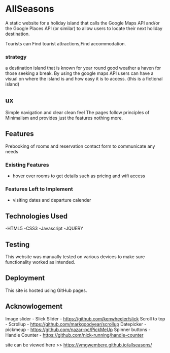 # AllSeasons

A static website for a holiday island that calls the Google Maps API and/or the Google Places API (or similar) 
to allow users to locate  their next holiday destination.

Tourists can Find tourist attractions,Find accommodation.
 
 
### strategy

   a destination island that is known for year round good weather a haven for those seeking a break. By using the google maps API  users
    can have a visual on where the island is and how easy it is to access. (this is a fictional island)

## ux

Simple navigation and clear clean feel
The pages follow principles of Minimalism and provides just the features nothing more.

## Features

Prebooking of rooms and reservation
contact form to communicate any needs

### Existing Features
- hover over rooms to get details such as pricing and wifi access


### Features Left to Implement
- visiting dates and departure calender

## Technologies Used

-HTML5
-CSS3
-Javascript
-JQUERY

## Testing
This website was manually tested on various devices to make sure functionality worked as intended.

## Deployment
   This site is hosted using GitHub pages.
   
## Acknowlogement

Image slider - Slick Slider - https://github.com/kenwheeler/slick
Scroll to top - Scrollup - https://github.com/markgoodyear/scrollup
Datepicker - pickmeup - https://github.com/nazar-pc/PickMeUp
Spinner buttons - Handle Counter - https://github.com/nick-running/handle-counter


site can be viewed here >> https://vmgwembere.github.io/allseasons/

